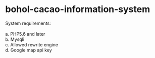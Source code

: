 # bohol-cacao-information-system
System requirements:<br/>
<br/>
a. PHP5.6 and later<br/>
b. Mysqli <br/>
c. Allowed rewrite engine<br/>
d. Google map api key<br/>
